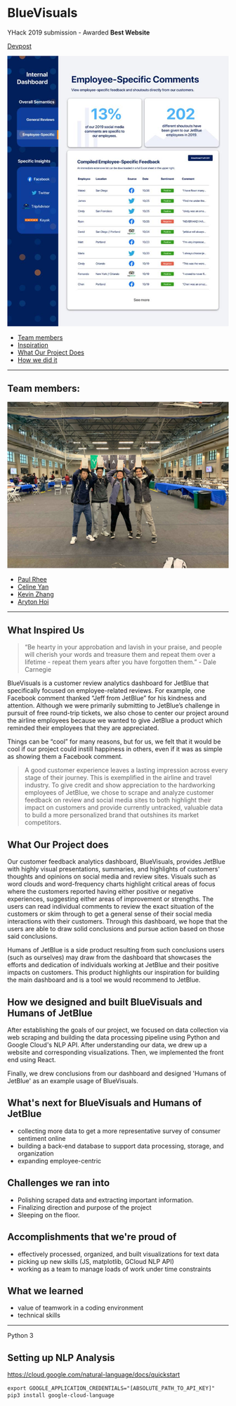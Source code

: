 # BlueVisuals

YHack 2019 submission - Awarded **Best Website**

[Devpost](https://devpost.com/software/humans-of-jetblue)

![Preview of website](https://github.com/arytonhoi/yhack2019/blob/master/employee-specific.jpg)

- [Team members](#team-members)
- [Inspiration](#what-inspired-us)
- [What Our Project Does](#what-our-project-does)
- [How we did it](#how-we-designed-and-built-BlueVisuals-and-Humans-of-JetBlue)


---

## Team members:

![Teammates yay c:](https://github.com/arytonhoi/yhack2019/blob/master/team.jpg)

- [Paul Rhee](https://github.com/paulrhee)
- [Celine Yan](https://celineyan.me)
- [Kevin Zhang](https://github.com/fdwraith)
- [Aryton Hoi](https://github.com/arytonhoi)

---

## What Inspired Us

> “Be hearty in your approbation and lavish in your praise, and people will cherish your words and treasure them and repeat them over a lifetime - repeat them years after you have forgotten them.” - Dale Carnegie

BlueVisuals is a customer review analytics dashboard for JetBlue that specifically focused on employee-related reviews. For example, one Facebook comment thanked “Jeff from JetBlue” for his kindness and attention. Although we were primarily submitting to JetBlue’s challenge in pursuit of free round-trip tickets, we also chose to center our project around the airline employees because we wanted to give JetBlue a product which reminded their employees that they are appreciated. 

Things can be “cool” for many reasons, but for us, we felt that it would be cool if our project could instill happiness in others, even if it was as simple as showing them a Facebook comment.

> A good customer experience leaves a lasting impression across every stage of their journey. This is exemplified in the airline and  travel industry. To give credit and show appreciation to the hardworking employees of JetBlue, we chose to scrape and analyze customer feedback on review and social media sites to both highlight their impact on customers and provide currently untracked, valuable data to build a more personalized brand that outshines its market competitors.

## What Our Project does

Our customer feedback analytics dashboard, BlueVisuals, provides JetBlue with highly visual presentations, summaries, and highlights of customers' thoughts and opinions on social media and review sites. Visuals such as word clouds and word-frequency charts highlight critical areas of focus where the customers reported having either positive or negative experiences, suggesting either areas of improvement or strengths. The users can read individual comments to review the exact situation of the customers or skim through to get a general sense of their social media interactions with their customers. Through this dashboard, we hope that the users are able to draw solid conclusions and pursue action based on those said conclusions.

Humans of JetBlue is a side product resulting from such conclusions users (such as ourselves) may draw from the dashboard that showcases the efforts and dedication of individuals working at JetBlue and their positive impacts on customers. This product highlights our inspiration for building the main dashboard and is a tool we would recommend to JetBlue. 

## How we designed and built BlueVisuals and Humans of JetBlue

After establishing the goals of our project, we focused on data collection via web scraping and building the data processing pipeline using Python and Google Cloud's NLP API. After understanding our data, we drew up a website and corresponding visualizations. Then, we implemented the front end using React.

Finally, we drew conclusions from our dashboard and designed 'Humans of JetBlue' as an example usage of BlueVisuals.

## What's next for BlueVisuals and Humans of JetBlue

- collecting more data to get a more representative survey of consumer sentiment online
- building a back-end database to support data processing, storage, and organization
- expanding employee-centric 

## Challenges we ran into

- Polishing scraped data and extracting important information.
- Finalizing direction and purpose of the project
- Sleeping on the floor.

## Accomplishments that we're proud of

- effectively processed, organized, and built visualizations for text data
- picking up new skills (JS, matplotlib, GCloud NLP API)
- working as a team to manage loads of work under time constraints

## What we learned

- value of teamwork in a coding environment
- technical skills

---

Python 3

## Setting up NLP Analysis

https://cloud.google.com/natural-language/docs/quickstart

```
export GOOGLE_APPLICATION_CREDENTIALS="[ABSOLUTE_PATH_TO_API_KEY]"
pip3 install google-cloud-language
```
